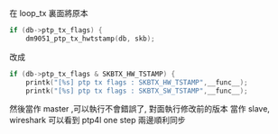 在 loop_tx 裏面將原本
```c
if (db->ptp_tx_flags) {  
	dm9051_ptp_tx_hwtstamp(db, skb);                                             }    
```
改成
```c
if (db->ptp_tx_flags & SKBTX_HW_TSTAMP) {                                            skb_shinfo(skb)->tx_flags |= SKBTX_IN_PROGRESS;                            
	printk("[%s] ptp tx flags : SKBTX_HW_TSTAMP",__func__);                      } else if (db->ptp_tx_flags & SKBTX_SW_TSTAMP) {                                 
    printk("[%s] ptp tx flags : SKBTX_SW_TSTAMP",__func__);                          dm9051_ptp_tx_hwtstamp(db, skb);                                             }      
```

然後當作 master ,可以執行不會錯誤了, 對面執行修改前的版本 當作 slave, wireshark 可以看到 ptp4l one step 兩邊順利同步
